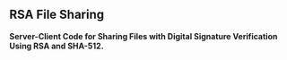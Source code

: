 ## RSA File Sharing
 
**Server-Client Code for Sharing Files with Digital Signature Verification Using RSA and SHA-512.**